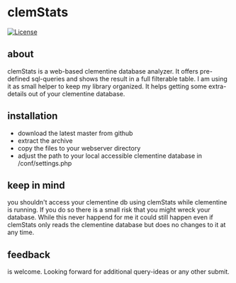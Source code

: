 clemStats
=========

[![License](https://img.shields.io/badge/license-GPL3-brightgreen.svg)](LICENSE)


## about
clemStats is a web-based clementine database analyzer. It offers pre-defined sql-queries and shows the result in a full filterable table. I am using it as small helper to keep my library organized. It helps getting some extra-details out of your clementine database.


## installation
- download the latest master from github
- extract the archive
- copy the files to your webserver directory
- adjust the path to your local accessible clementine database in /conf/settings.php


## keep in mind
you shouldn't access your clementine db using clemStats while clementine is running. If you do so there is a small risk that you might wreck your database. While this never happend for me it could still happen even if clemStats only reads the clementine database but does no changes to it at any time.


## feedback
is welcome. Looking forward for additional query-ideas or any other submit.
